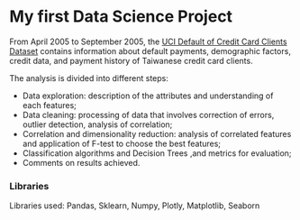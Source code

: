 # My first Data Science Project

From April 2005 to September 2005, the [UCI Default of Credit Card Clients Dataset](https://archive.ics.uci.edu/ml/datasets/default+of+credit+card+clients) 
contains information about default payments, demographic factors, credit data, and 
payment history of Taiwanese credit card clients.


The analysis is divided into different steps:


* Data exploration: description of the attributes and understanding of each features;
* Data cleaning: processing of data that involves correction of errors, outlier detection, analysis of correlation;
* Correlation and dimensionality reduction: analysis of correlated features and application of F-test to choose the best features;
* Classification algorithms and Decision Trees ,and metrics for evaluation;
* Comments on results achieved.

### Libraries
Libraries used: Pandas, Sklearn, Numpy, Plotly, Matplotlib, Seaborn





